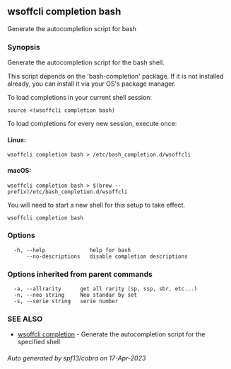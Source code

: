 ## wsoffcli completion bash

Generate the autocompletion script for bash

### Synopsis

Generate the autocompletion script for the bash shell.

This script depends on the 'bash-completion' package.
If it is not installed already, you can install it via your OS's package manager.

To load completions in your current shell session:

	source <(wsoffcli completion bash)

To load completions for every new session, execute once:

#### Linux:

	wsoffcli completion bash > /etc/bash_completion.d/wsoffcli

#### macOS:

	wsoffcli completion bash > $(brew --prefix)/etc/bash_completion.d/wsoffcli

You will need to start a new shell for this setup to take effect.


```
wsoffcli completion bash
```

### Options

```
  -h, --help              help for bash
      --no-descriptions   disable completion descriptions
```

### Options inherited from parent commands

```
  -a, --allrarity      get all rarity (sp, ssp, sbr, etc...)
  -n, --neo string     Neo standar by set
  -s, --serie string   serie number
```

### SEE ALSO

* [wsoffcli completion](doc/wsoffcli_completion.md)	 - Generate the autocompletion script for the specified shell

###### Auto generated by spf13/cobra on 17-Apr-2023
